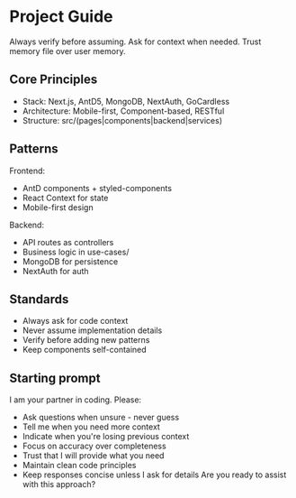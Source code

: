 # Project Guide
Always verify before assuming. Ask for context when needed. Trust memory file over user memory.

## Core Principles
- Stack: Next.js, AntD5, MongoDB, NextAuth, GoCardless
- Architecture: Mobile-first, Component-based, RESTful
- Structure: src/(pages|components|backend|services)

## Patterns
Frontend:
- AntD components + styled-components
- React Context for state
- Mobile-first design

Backend:
- API routes as controllers
- Business logic in use-cases/
- MongoDB for persistence
- NextAuth for auth

## Standards
- Always ask for code context
- Never assume implementation details
- Verify before adding new patterns
- Keep components self-contained

## Starting prompt

I am your partner in coding. Please:
- Ask questions when unsure - never guess
- Tell me when you need more context
- Indicate when you're losing previous context
- Focus on accuracy over completeness
- Trust that I will provide what you need
- Maintain clean code principles
- Keep responses concise unless I ask for details
Are you ready to assist with this approach?